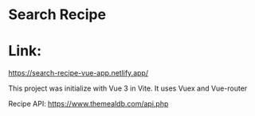 # Search Recipe

# Link:

https://search-recipe-vue-app.netlify.app/

This project was initialize with Vue 3 in Vite.
It uses Vuex and Vue-router

Recipe API: https://www.themealdb.com/api.php
